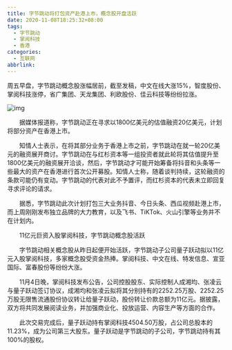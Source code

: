```yaml
---
title: 字节跳动将打包资产赴港上市，概念股开盘活跃
date: 2020-11-08T18:25:32+08:00
tags:
  - 字节跳动
  - 掌阅科技
  - 香港
categories:
  - 互联网
abbrlink:
---
```


周五早盘，字节跳动概念股涨幅居前，截至发稿，中文在线大涨15%，智度股份、掌阅科技涨停，省广集团、天龙集团、利欧股份、佳云科技等纷纷拉涨。

![img](https://cdn.jsdelivr.net/gh/yakeing/Documentation@main/Hexo/images/e9da-kcpxnwv7919319.png)

　　据媒体报道称，字节跳动正在寻求以1800亿美元的估值融资20亿美元，计划将部分资产在香港上市。

　　知情人士表示，在将其部分业务于香港上市之前，字节跳动在就一轮20亿美元的融资展开商讨。字节跳动在与红杉资本等一组投资者就此轮将其估值提升至1800亿美元的融资展开洽谈，然后，字节跳动才可能开始筹备将抖音和头条等一些最大的资产在香港进行首次公开募股。知情人士称，随着谈判持续，这轮融资的条款可能仍有变动。字节跳动的代表对此不予置评，而红杉资本的代表未立即回复寻求评论的请求。

　　据悉，字节跳动此次计划打包三大业务抖音、今日头条、西瓜视频赴港上市，而上周刚刚发布独立品牌的大力教育，以及飞书、TiKTok、火山引擎等业务并不在计划内。

　　11亿元巨资入股掌阅科技，字节跳动概念股活跃

　　字节跳动相关概念股从昨日起便开始活跃，字节跳动子公司量子跃动拟以11亿元入股掌阅科技，多家概念股受资金热捧。掌阅科技、中文在线、特发信息、宣亚国际、富春股份等纷纷大涨。

　　11月4日晚，掌阅科技发布公告，公司控股股东、实际控制人成湘均、张凌云与量子跃动签订协议，成湘均和张凌云拟将其分别持有的2252.25万股、2252.25万股无限售流通股份协议转让给量子跃动，股份转让价款总额为11亿元。据披露，双方将共同发展阅读业务，并加强商业化、投放运营、内容生产等方面的合作。

　　此次交易完成后，量子跃动持有掌阅科技4504.50万股，占公司总股本的11.23%，成为公司第三大股东。量子跃动是字节跳动的子公司，字节跳动持有其100%的股权。
